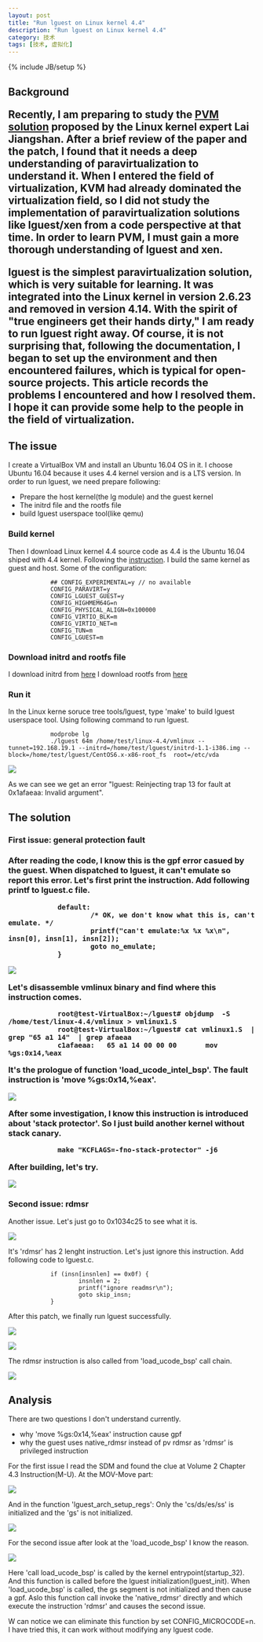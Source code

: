```yaml
---
layout: post
title: "Run lguest on Linux kernel 4.4"
description: "Run lguest on Linux kernel 4.4"
category: 技术
tags: [技术, 虚拟化]
---
```

{% include JB/setup %}



<h2> Background </h>

Recently, I am preparing to study the [PVM solution](https://github.com/virt-pvm) proposed by the Linux kernel expert Lai Jiangshan. After a brief review of the paper and the patch, I found that it needs a deep understanding of paravirtualization to understand it. When I entered the field of virtualization, KVM had already dominated the virtualization field, so I did not study the implementation of paravirtualization solutions like lguest/xen from a code perspective at that time. In order to learn PVM, I must gain a more thorough understanding of lguest and xen.

lguest is the simplest paravirtualization solution, which is very suitable for learning. It was integrated into the Linux kernel in version 2.6.23 and removed in version 4.14. With the spirit of "true engineers get their hands dirty," I am ready to run lguest right away. Of course, it is not surprising that, following the documentation, I began to set up the environment and then encountered failures, which is typical for open-source projects. This article records the problems I encountered and how I resolved them. I hope it can provide some help to the people in the field of virtualization.

<h2> The issue </h2>

I create a VirtualBox VM and install an Ubuntu 16.04 OS in it. I choose Ubuntu 16.04 because it uses 4.4 kernel version and is a LTS version. 
In order to run lguest, we need prepare following:

* Prepare the host kernel(the lg module) and the guest kernel
* The initrd file and the rootfs file
* build lguest userspace tool(like qemu)

<h3> Build kernel </h3>

Then I download Linux kernel 4.4 source code as 4.4 is the Ubuntu 16.04 shiped with 4.4 kernel.
Following the [instruction](http://lguest.ozlabs.org/lguest.txt). I build the same kernel as guest and host. Some of the configuration:


                ## CONFIG_EXPERIMENTAL=y // no available
                CONFIG_PARAVIRT=y
                CONFIG_LGUEST_GUEST=y
                CONFIG_HIGHMEM64G=n
                CONFIG_PHYSICAL_ALIGN=0x100000
                CONFIG_VIRTIO_BLK=m
                CONFIG_VIRTIO_NET=m
                CONFIG_TUN=m
                CONFIG_LGUEST=m


<h3> Download initrd and rootfs file </h3>


I download initrd from [here](https://download.libvirt.org/CIM/extras/initrd-1.1-i386.img)
I download rootfs from [here](https://fs.devloop.org.uk/filesystems/CentOS-6.x/CentOS6.x-x86-root_fs.bz2)

<h3> Run it </h3>

In the Linux kerne soruce tree tools/lguest, type 'make' to build lguest userspace tool.  Using following command to run lguest.


                modprobe lg
                ./lguest 64m /home/test/linux-4.4/vmlinux --tunnet=192.168.19.1 --initrd=/home/test/lguest/initrd-1.1-i386.img --block=/home/test/lguest/CentOS6.x-x86-root_fs  root=/etc/vda
        

![](/assets/img/lguest44/1.png)


As we can see we get an error "lguest: Reinjecting trap 13 for fault at 0x1afaeaa: Invalid argument". 


<h2> The solution </h2>

<h3> First issue: general protection fault <h3>

After reading the code, I know this is the gpf error casued by the guest. When dispatched to lguest, it can't emulate so report this error.
Let's first print the instruction. Add following printf to lguest.c file.


                default:
                        /* OK, we don't know what this is, can't emulate. */
                        printf("can't emulate:%x %x %x\n", insn[0], insn[1], insn[2]);
                        goto no_emulate;
                }


![](/assets/img/lguest44/2.png)


Let's disassemble vmlinux binary and find where this instruction comes.


                root@test-VirtualBox:~/lguest# objdump  -S /home/test/linux-4.4/vmlinux > vmlinux1.S
                root@test-VirtualBox:~/lguest# cat vmlinux1.S  | grep "65 a1 14"  | grep afaeaa
                c1afaeaa:	65 a1 14 00 00 00    	mov    %gs:0x14,%eax


It's the prologue of function 'load_ucode_intel_bsp'.  The fault instruction is 'move %gs:0x14,%eax'.


![](/assets/img/lguest44/3.png)


After some investigation, I know this instruction is introduced about 'stack protector'. So I just build another kernel without stack canary.



                make "KCFLAGS=-fno-stack-protector" -j6


After building, let's try. 


![](/assets/img/lguest44/4.png)


<h3> Second issue: rdmsr </h3>

Another issue. Let's just go to 0x1034c25 to see what it is.


![](/assets/img/lguest44/5.png)


It's 'rdmsr' has 2 lenght instruction. Let's just ignore this instruction. Add following code to lguest.c.


                if (insn[insnlen] == 0x0f) {
                        insnlen = 2;
                        printf("ignore readmsr\n");
                        goto skip_insn;
                }

After this patch, we finally run lguest successfully.


![](/assets/img/lguest44/6.png)

![](/assets/img/lguest44/7.png)


The rdmsr instruction is also called from 'load_ucode_bsp' call chain.


![](/assets/img/lguest44/8.png)


<h2> Analysis </h2>

There are two questions I don't understand currently.

* why 'move %gs:0x14,%eax' instruction cause gpf
* why the guest uses native_rdmsr instead of pv rdmsr as 'rdmsr' is privileged instruction

For the first issue I read the SDM and found the clue at Volume 2 Chapter 4.3 Instruction(M-U).
At the MOV-Move part:


![](/assets/img/lguest44/9.png)



And in the function 'lguest_arch_setup_regs':
Only the 'cs/ds/es/ss' is initialized and the 'gs' is not initialized.


![](/assets/img/lguest44/10.png)



For the second issue after look at the 'load_ucode_bsp' I know the reason.


![](/assets/img/lguest44/11.png)



Here 'call load_ucode_bsp' is called by the kernel entrypoint(startup_32). And this function is called before the lguest initialization(lguest_init). When 'load_ucode_bsp' is called, the gs segment is not initialized and then cause a gpf. Aslo this function call invoke the 'native_rdmsr' directly and which execute the instruction 'rdmsr' and causes the second issue.

W can notice we can eliminate this function by set CONFIG_MICROCODE=n. I have tried this, it can work without modifying any lguest code.
